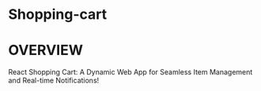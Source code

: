 # Shopping-cart
# OVERVIEW 
React Shopping Cart: A Dynamic Web App for Seamless Item Management and Real-time Notifications! 
